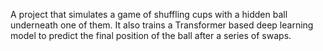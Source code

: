 A project that simulates a game of shuffling cups with a hidden ball underneath one of them. It also trains a Transformer based deep learning model to predict the final position of the ball after a series of swaps.